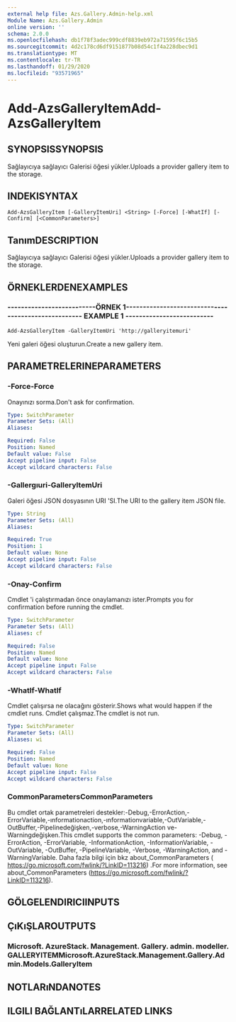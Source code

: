 ```yaml
---
external help file: Azs.Gallery.Admin-help.xml
Module Name: Azs.Gallery.Admin
online version: ''
schema: 2.0.0
ms.openlocfilehash: db1f78f3adec999cdf8839eb972a71595f6c15b5
ms.sourcegitcommit: 4d2c178cd6df9151877b08d54c1f4a228dbec9d1
ms.translationtype: MT
ms.contentlocale: tr-TR
ms.lasthandoff: 01/29/2020
ms.locfileid: "93571965"
---
```

# <span data-ttu-id="91108-101">Add-AzsGalleryItem</span><span class="sxs-lookup"><span data-stu-id="91108-101">Add-AzsGalleryItem</span></span>

## <span data-ttu-id="91108-102">SYNOPSIS</span><span class="sxs-lookup"><span data-stu-id="91108-102">SYNOPSIS</span></span>
<span data-ttu-id="91108-103">Sağlayıcıya sağlayıcı Galerisi öğesi yükler.</span><span class="sxs-lookup"><span data-stu-id="91108-103">Uploads a provider gallery item to the storage.</span></span>

## <span data-ttu-id="91108-104">INDEKI</span><span class="sxs-lookup"><span data-stu-id="91108-104">SYNTAX</span></span>

```
Add-AzsGalleryItem [-GalleryItemUri] <String> [-Force] [-WhatIf] [-Confirm] [<CommonParameters>]
```

## <span data-ttu-id="91108-105">Tanım</span><span class="sxs-lookup"><span data-stu-id="91108-105">DESCRIPTION</span></span>
<span data-ttu-id="91108-106">Sağlayıcıya sağlayıcı Galerisi öğesi yükler.</span><span class="sxs-lookup"><span data-stu-id="91108-106">Uploads a provider gallery item to the storage.</span></span>

## <span data-ttu-id="91108-107">ÖRNEKLERDEN</span><span class="sxs-lookup"><span data-stu-id="91108-107">EXAMPLES</span></span>

### <span data-ttu-id="91108-108">--------------------------ÖRNEK 1--------------------------</span><span class="sxs-lookup"><span data-stu-id="91108-108">-------------------------- EXAMPLE 1 --------------------------</span></span>
```
Add-AzsGalleryItem -GalleryItemUri 'http://galleryitemuri'
```

<span data-ttu-id="91108-109">Yeni galeri öğesi oluşturun.</span><span class="sxs-lookup"><span data-stu-id="91108-109">Create a new gallery item.</span></span>

## <span data-ttu-id="91108-110">PARAMETRELERINE</span><span class="sxs-lookup"><span data-stu-id="91108-110">PARAMETERS</span></span>

### <span data-ttu-id="91108-111">-Force</span><span class="sxs-lookup"><span data-stu-id="91108-111">-Force</span></span>
<span data-ttu-id="91108-112">Onayınızı sorma.</span><span class="sxs-lookup"><span data-stu-id="91108-112">Don't ask for confirmation.</span></span>

```yaml
Type: SwitchParameter
Parameter Sets: (All)
Aliases: 

Required: False
Position: Named
Default value: False
Accept pipeline input: False
Accept wildcard characters: False
```

### <span data-ttu-id="91108-113">-Gallergıuri</span><span class="sxs-lookup"><span data-stu-id="91108-113">-GalleryItemUri</span></span>
<span data-ttu-id="91108-114">Galeri öğesi JSON dosyasının URI 'SI.</span><span class="sxs-lookup"><span data-stu-id="91108-114">The URI to the gallery item JSON file.</span></span>

```yaml
Type: String
Parameter Sets: (All)
Aliases: 

Required: True
Position: 1
Default value: None
Accept pipeline input: False
Accept wildcard characters: False
```

### <span data-ttu-id="91108-115">-Onay</span><span class="sxs-lookup"><span data-stu-id="91108-115">-Confirm</span></span>
<span data-ttu-id="91108-116">Cmdlet 'i çalıştırmadan önce onaylamanızı ister.</span><span class="sxs-lookup"><span data-stu-id="91108-116">Prompts you for confirmation before running the cmdlet.</span></span>

```yaml
Type: SwitchParameter
Parameter Sets: (All)
Aliases: cf

Required: False
Position: Named
Default value: None
Accept pipeline input: False
Accept wildcard characters: False
```

### <span data-ttu-id="91108-117">-WhatIf</span><span class="sxs-lookup"><span data-stu-id="91108-117">-WhatIf</span></span>
<span data-ttu-id="91108-118">Cmdlet çalışırsa ne olacağını gösterir.</span><span class="sxs-lookup"><span data-stu-id="91108-118">Shows what would happen if the cmdlet runs.</span></span>
<span data-ttu-id="91108-119">Cmdlet çalışmaz.</span><span class="sxs-lookup"><span data-stu-id="91108-119">The cmdlet is not run.</span></span>

```yaml
Type: SwitchParameter
Parameter Sets: (All)
Aliases: wi

Required: False
Position: Named
Default value: None
Accept pipeline input: False
Accept wildcard characters: False
```

### <span data-ttu-id="91108-120">CommonParameters</span><span class="sxs-lookup"><span data-stu-id="91108-120">CommonParameters</span></span>
<span data-ttu-id="91108-121">Bu cmdlet ortak parametreleri destekler:-Debug,-ErrorAction,-ErrorVariable,-ınformationaction,-ınformationvariable,-OutVariable,-OutBuffer,-Pipelinedeğişken,-verbose,-WarningAction ve-Warningdeğişken.</span><span class="sxs-lookup"><span data-stu-id="91108-121">This cmdlet supports the common parameters: -Debug, -ErrorAction, -ErrorVariable, -InformationAction, -InformationVariable, -OutVariable, -OutBuffer, -PipelineVariable, -Verbose, -WarningAction, and -WarningVariable.</span></span> <span data-ttu-id="91108-122">Daha fazla bilgi için bkz about_CommonParameters ( https://go.microsoft.com/fwlink/?LinkID=113216) .</span><span class="sxs-lookup"><span data-stu-id="91108-122">For more information, see about_CommonParameters (https://go.microsoft.com/fwlink/?LinkID=113216).</span></span>

## <span data-ttu-id="91108-123">GÖLGELENDIRICI</span><span class="sxs-lookup"><span data-stu-id="91108-123">INPUTS</span></span>

## <span data-ttu-id="91108-124">ÇıKıŞLAR</span><span class="sxs-lookup"><span data-stu-id="91108-124">OUTPUTS</span></span>

### <span data-ttu-id="91108-125">Microsoft. AzureStack. Management. Gallery. admin. modeller. GALLERYITEM</span><span class="sxs-lookup"><span data-stu-id="91108-125">Microsoft.AzureStack.Management.Gallery.Admin.Models.GalleryItem</span></span>

## <span data-ttu-id="91108-126">NOTLARıNDA</span><span class="sxs-lookup"><span data-stu-id="91108-126">NOTES</span></span>

## <span data-ttu-id="91108-127">ILGILI BAĞLANTıLAR</span><span class="sxs-lookup"><span data-stu-id="91108-127">RELATED LINKS</span></span>

